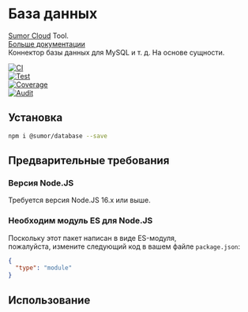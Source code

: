 # База данных

[Sumor Cloud](https://sumor.cloud) Tool.  
[Больше документации](https://sumor.cloud/database)  
Коннектор базы данных для MySQL и т. д. На основе сущности.

[![CI](https://github.com/sumor-cloud/database/actions/workflows/ci.yml/badge.svg)](https://github.com/sumor-cloud/database/actions/workflows/ci.yml)  
[![Test](https://github.com/sumor-cloud/database/actions/workflows/ut.yml/badge.svg)](https://github.com/sumor-cloud/database/actions/workflows/ut.yml)  
[![Coverage](https://github.com/sumor-cloud/database/actions/workflows/coverage.yml/badge.svg)](https://github.com/sumor-cloud/database/actions/workflows/coverage.yml)  
[![Audit](https://github.com/sumor-cloud/database/actions/workflows/audit.yml/badge.svg)](https://github.com/sumor-cloud/database/actions/workflows/audit.yml)

## Установка

```bash
npm i @sumor/database --save
```

## Предварительные требования

### Версия Node.JS

Требуется версия Node.JS 16.x или выше.

### Необходим модуль ES для Node.JS

Поскольку этот пакет написан в виде ES-модуля,  
пожалуйста, измените следующий код в вашем файле `package.json`:

```json
{
  "type": "module"
}
```

## Использование
